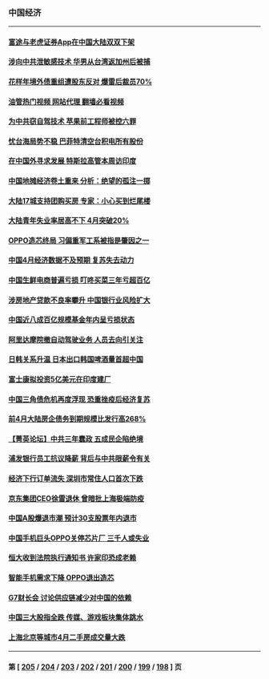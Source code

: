 ### 中国经济
---
#### [富途与老虎证券App在中国大陆双双下架](../../pages/ncid283/n13998258.md?05170445) 
#### [涉向中共泄敏感技术 华男从台湾返加州后被捕](../../pages/ncid283/n13998300.md?05170445) 
#### [花样年境外债重组遭股东反对 爆雷后裁员70%](../../pages/ncid283/n13998243.md?05170445) 
#### [油管热门视频 网站代理 翻墙必看视频](http://138.2.39.72:81/youtube.html?epic-marker?05170445)
#### [为中共窃自驾技术 苹果前工程师被控六罪](../../pages/ncid283/n13998287.md?05170445) 
#### [忧台海局势不稳 巴菲特清空台积电所有股份](../../pages/ncid283/n13998249.md?05170445) 
#### [在中国外寻求发展 特斯拉高管本周访印度](../../pages/ncid283/n13998252.md?05170445) 
#### [中国地摊经济卷土重来 分析：绝望的孤注一掷](../../pages/ncid283/n13998101.md?05170445) 
#### [大陆17城支持团购买房 专家：小心买到烂尾楼](../../pages/ncid283/n13998024.md?05170445) 
#### [大陆青年失业率居高不下 4月突破20%](../../pages/ncid283/n13998023.md?05170445) 
#### [OPPO造芯终局 习偏重军工系被指是肇因之一](../../pages/ncid283/n13997811.md?05170445) 
#### [中国4月经济数据不及预期 复苏失去动力](../../pages/ncid283/n13997904.md?05170445) 
#### [中国生鲜电商普遍亏损 叮咚买菜三年亏超百亿](../../pages/ncid283/n13997749.md?05170445) 
#### [涉房地产贷款不良率攀升 中国银行业风险扩大](../../pages/ncid283/n13997746.md?05170445) 
#### [中国近八成百亿规模基金年内呈亏损状态](../../pages/ncid283/n13997719.md?05170445) 
#### [阿里达摩院撤自动驾驶业务 人员去向引关注](../../pages/ncid283/n13997487.md?05170445) 
#### [日韩关系升温 日本出口韩国啤酒量首超中国](../../pages/ncid283/n13997713.md?05170445) 
#### [富士康拟投资5亿美元在印度建厂](../../pages/ncid283/n13997524.md?05170445) 
#### [中国三角债危机再度浮现 恐重挫疫后经济复苏](../../pages/ncid283/n13997412.md?05170445) 
#### [前4月大陆房企债务到期规模比发行高268%](../../pages/ncid283/n13997155.md?05170445) 
#### [【菁英论坛】中共三年蠢政 五成民企陷绝境](../../pages/ncid283/n13996197.md?05170445) 
#### [浦发银行员工抗议降薪 背后与中共限薪令有关](../../pages/ncid283/n13996170.md?05170445) 
#### [经济下行订单流失 深圳市常住人口首次下跌](../../pages/ncid283/n13996071.md?05170445) 
#### [京东集团CEO徐雷退休 曾暗批上海极端防疫](../../pages/ncid283/n13996025.md?05170445) 
#### [中国A股爆退市潮 预计30支股票年内退市](../../pages/ncid283/n13995716.md?05170445) 
#### [中国手机巨头OPPO关停芯片厂 三千人或失业](../../pages/ncid283/n13995142.md?05170445) 
#### [恒大收到法院执行通知书 许家印恐成老赖](../../pages/ncid283/n13995068.md?05170445) 
#### [智能手机需求下降 OPPO退出造芯](../../pages/ncid283/n13994948.md?05170445) 
#### [G7财长会 讨论供应链减少对中国的依赖](../../pages/ncid283/n13994903.md?05170445) 
#### [中国三大股指全跌 传媒、游戏板块集体跳水](../../pages/ncid283/n13994759.md?05170445) 
#### [上海北京等城市4月二手房成交量大跌](../../pages/ncid283/n13994655.md?05170445) 

---
#### 第 [ [205](./205.md?05170445) / [204](./204.md?05170445) / [203](./203.md?05170445) / [202](./202.md?05170445) / [201](./201.md?05170445) / [200](./200.md?05170445) / [199](./199.md?05170445) / [198](./198.md?05170445) ] 页
